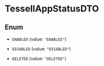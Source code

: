 

# TessellAppStatusDTO

## Enum


* `ENABLED` (value: `"ENABLED"`)

* `DISABLED` (value: `"DISABLED"`)

* `DELETED` (value: `"DELETED"`)



